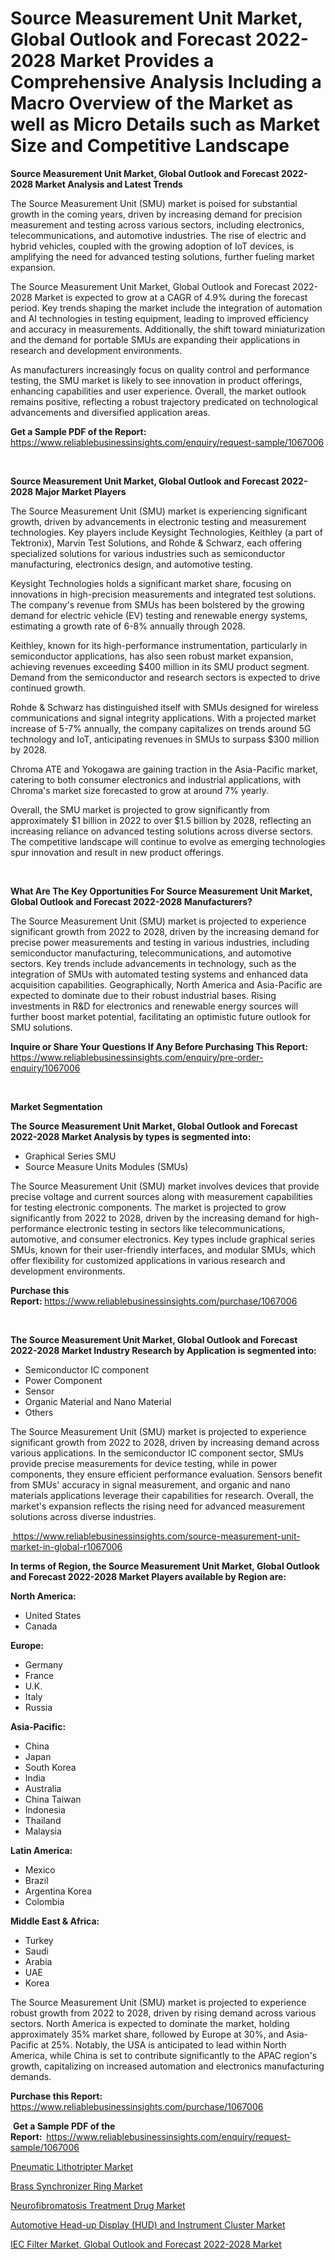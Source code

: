 <p><h1>Source Measurement Unit Market, Global Outlook and Forecast 2022-2028 Market Provides a Comprehensive Analysis Including a Macro Overview of the Market as well as Micro Details such as Market Size and Competitive Landscape</h1></p><p><strong>Source Measurement Unit Market, Global Outlook and Forecast 2022-2028 Market Analysis and Latest Trends</strong></p>
<p><p>The Source Measurement Unit (SMU) market is poised for substantial growth in the coming years, driven by increasing demand for precision measurement and testing across various sectors, including electronics, telecommunications, and automotive industries. The rise of electric and hybrid vehicles, coupled with the growing adoption of IoT devices, is amplifying the need for advanced testing solutions, further fueling market expansion. </p><p>The Source Measurement Unit Market, Global Outlook and Forecast 2022-2028 Market is expected to grow at a CAGR of 4.9% during the forecast period. Key trends shaping the market include the integration of automation and AI technologies in testing equipment, leading to improved efficiency and accuracy in measurements. Additionally, the shift toward miniaturization and the demand for portable SMUs are expanding their applications in research and development environments. </p><p>As manufacturers increasingly focus on quality control and performance testing, the SMU market is likely to see innovation in product offerings, enhancing capabilities and user experience. Overall, the market outlook remains positive, reflecting a robust trajectory predicated on technological advancements and diversified application areas.</p></p>
<p><strong>Get a Sample PDF of the Report:&nbsp;</strong> <a href="https://www.reliablebusinessinsights.com/enquiry/request-sample/1067006">https://www.reliablebusinessinsights.com/enquiry/request-sample/1067006</a></p>
<p>&nbsp;</p>
<p><strong>Source Measurement Unit Market, Global Outlook and Forecast 2022-2028 Major Market Players</strong></p>
<p><p>The Source Measurement Unit (SMU) market is experiencing significant growth, driven by advancements in electronic testing and measurement technologies. Key players include Keysight Technologies, Keithley (a part of Tektronix), Marvin Test Solutions, and Rohde & Schwarz, each offering specialized solutions for various industries such as semiconductor manufacturing, electronics design, and automotive testing.</p><p>Keysight Technologies holds a significant market share, focusing on innovations in high-precision measurements and integrated test solutions. The company's revenue from SMUs has been bolstered by the growing demand for electric vehicle (EV) testing and renewable energy systems, estimating a growth rate of 6-8% annually through 2028.</p><p>Keithley, known for its high-performance instrumentation, particularly in semiconductor applications, has also seen robust market expansion, achieving revenues exceeding $400 million in its SMU product segment. Demand from the semiconductor and research sectors is expected to drive continued growth.</p><p>Rohde & Schwarz has distinguished itself with SMUs designed for wireless communications and signal integrity applications. With a projected market increase of 5-7% annually, the company capitalizes on trends around 5G technology and IoT, anticipating revenues in SMUs to surpass $300 million by 2028. </p><p>Chroma ATE and Yokogawa are gaining traction in the Asia-Pacific market, catering to both consumer electronics and industrial applications, with Chroma's market size forecasted to grow at around 7% yearly.</p><p>Overall, the SMU market is projected to grow significantly from approximately $1 billion in 2022 to over $1.5 billion by 2028, reflecting an increasing reliance on advanced testing solutions across diverse sectors. The competitive landscape will continue to evolve as emerging technologies spur innovation and result in new product offerings.</p></p>
<p>&nbsp;</p>
<p><strong>What Are The Key Opportunities For Source Measurement Unit Market, Global Outlook and Forecast 2022-2028 Manufacturers?</strong></p>
<p><p>The Source Measurement Unit (SMU) market is projected to experience significant growth from 2022 to 2028, driven by the increasing demand for precise power measurements and testing in various industries, including semiconductor manufacturing, telecommunications, and automotive sectors. Key trends include advancements in technology, such as the integration of SMUs with automated testing systems and enhanced data acquisition capabilities. Geographically, North America and Asia-Pacific are expected to dominate due to their robust industrial bases. Rising investments in R&D for electronics and renewable energy sources will further boost market potential, facilitating an optimistic future outlook for SMU solutions.</p></p>
<p><strong>Inquire or Share Your Questions If Any Before Purchasing This Report:</strong> <a href="https://www.reliablebusinessinsights.com/enquiry/pre-order-enquiry/1067006">https://www.reliablebusinessinsights.com/enquiry/pre-order-enquiry/1067006</a></p>
<p>&nbsp;</p>
<p><strong>Market Segmentation</strong></p>
<p><strong>The Source Measurement Unit Market, Global Outlook and Forecast 2022-2028 Market Analysis by types is segmented into:</strong></p>
<p><ul><li>Graphical Series SMU</li><li>Source Measure Units Modules (SMUs)</li></ul></p>
<p><p>The Source Measurement Unit (SMU) market involves devices that provide precise voltage and current sources along with measurement capabilities for testing electronic components. The market is projected to grow significantly from 2022 to 2028, driven by the increasing demand for high-performance electronic testing in sectors like telecommunications, automotive, and consumer electronics. Key types include graphical series SMUs, known for their user-friendly interfaces, and modular SMUs, which offer flexibility for customized applications in various research and development environments.</p></p>
<p><strong>Purchase this Report:&nbsp;</strong><a href="https://www.reliablebusinessinsights.com/purchase/1067006">https://www.reliablebusinessinsights.com/purchase/1067006</a></p>
<p>&nbsp;</p>
<p><strong>The Source Measurement Unit Market, Global Outlook and Forecast 2022-2028 Market Industry Research by Application is segmented into:</strong></p>
<p><ul><li>Semiconductor IC component</li><li>Power Component</li><li>Sensor</li><li>Organic Material and Nano Material</li><li>Others</li></ul></p>
<p><p>The Source Measurement Unit (SMU) market is projected to experience significant growth from 2022 to 2028, driven by increasing demand across various applications. In the semiconductor IC component sector, SMUs provide precise measurements for device testing, while in power components, they ensure efficient performance evaluation. Sensors benefit from SMUs' accuracy in signal measurement, and organic and nano materials applications leverage their capabilities for research. Overall, the market's expansion reflects the rising need for advanced measurement solutions across diverse industries.</p></p>
<p><a href="https://www.reliablebusinessinsights.com/source-measurement-unit-market-in-global-r1067006">&nbsp;https://www.reliablebusinessinsights.com/source-measurement-unit-market-in-global-r1067006</a></p>
<p><strong>In terms of Region, the Source Measurement Unit Market, Global Outlook and Forecast 2022-2028 Market Players available by Region are:</strong></p>
<p>
    <p> <strong> North America: </strong>
        <ul>
            <li>United States</li>
            <li>Canada</li>
        </ul>
        </p> 
    <p> <strong> Europe: </strong>
        <ul>
            <li>Germany</li>
            <li>France</li>
            <li>U.K.</li>
            <li>Italy</li>
            <li>Russia</li>
        </ul>
        </p> 
    <p> <strong> Asia-Pacific: </strong>
        <ul>
            <li>China</li>
            <li>Japan</li>
            <li>South Korea</li>
            <li>India</li>
            <li>Australia</li>
            <li>China Taiwan</li>
            <li>Indonesia</li>
            <li>Thailand</li>
            <li>Malaysia</li>
        </ul>
        </p> 
    <p> <strong> Latin America: </strong>
        <ul>
            <li>Mexico</li>
            <li>Brazil</li>
            <li>Argentina Korea</li>
            <li>Colombia</li>
        </ul>
        </p> 
    <p> <strong> Middle East & Africa: </strong>
        <ul>
            <li>Turkey</li>
            <li>Saudi</li>
            <li>Arabia</li>
            <li>UAE</li>
            <li>Korea</li>
        </ul>
    </p>
    </p>
<p><p>The Source Measurement Unit (SMU) market is projected to experience robust growth from 2022 to 2028, driven by rising demand across various sectors. North America is expected to dominate the market, holding approximately 35% market share, followed by Europe at 30%, and Asia-Pacific at 25%. Notably, the USA is anticipated to lead within North America, while China is set to contribute significantly to the APAC region's growth, capitalizing on increased automation and electronics manufacturing demands.</p></p>
<p><strong>Purchase this Report: </strong><a href="https://www.reliablebusinessinsights.com/purchase/1067006">https://www.reliablebusinessinsights.com/purchase/1067006</a></p>
<p>&nbsp;<strong>Get a Sample PDF of the Report:&nbsp;&nbsp;</strong><a href="https://www.reliablebusinessinsights.com/enquiry/request-sample/1067006">https://www.reliablebusinessinsights.com/enquiry/request-sample/1067006</a></p>
<p><strong></strong></p>
<p><p><a href="https://www.linkedin.com/pulse/pneumatic-lithotripter-market-growth-outlook-from-2024-9tyxe?trackingId=P7qMbfjjSx2C7a4qilJf%2FQ%3D%3D">Pneumatic Lithotripter Market</a></p><p><a href="https://medium.com/@danibram100_64069/global-brass-synchronizer-ring-market-analysis-trends-forecasts-and-growth-opportunities-2024-d717c071af54">Brass Synchronizer Ring Market</a></p><p><a href="https://issuu.com/reportprime-2/docs/neurofibromatosis-treatment-drug-ma_22bc62000b11f8">Neurofibromatosis Treatment Drug Market</a></p><p><a href="https://medium.com/@ruhinayunsa/automotive-head-up-display-hud-and-instrument-cluster-market-size-share-trends-analysis-bffe1f992714">Automotive Head-up Display (HUD) and Instrument Cluster Market</a></p><p><a href="https://github.com/bmorecock/Market-Research-Report-List-5/blob/main/iec-filter-market-global-outlook-and-forecast-2022-2028-market.md">IEC Filter Market, Global Outlook and Forecast 2022-2028 Market</a></p></p>